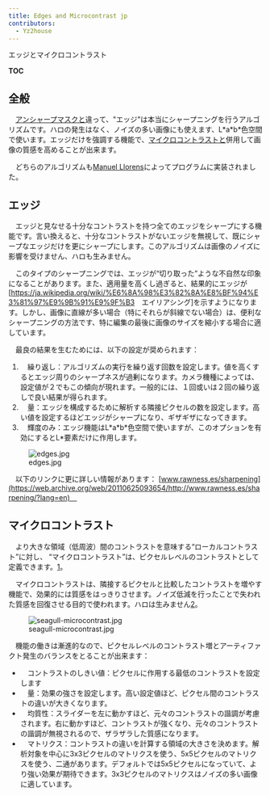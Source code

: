```yaml
---
title: Edges and Microcontrast jp
contributors:
  - Yz2house
---
```


<div class="pagetitle">

エッジとマイクロコントラスト

</div>

__TOC__

## 全般

　[アンシャープマスクと](Sharpening/jp#Unsharp_Mask.md)違って、"エッジ"は本当にシャープニングを行うアルゴリズムです。ハロの発生はなく、ノイズの多い画像にも使えます、L\*a\*b\*色空間で使います。エッジだけを強調する機能で、[マイクロコントラストと](Edges_and_Microcontrast/jp#Microcontrast.md)併用して画像の質感を高めることが出来ます。

　どちらのアルゴリズムも[Manuel
Llorens](https://github.com/ManuelLlorens)によってプログラムに実装されました。

## エッジ

　エッジと見なせる十分なコントラストを持つ全てのエッジをシャープにする機能です。言い換えると、十分なコントラストがないエッジを無視して、既にシャープなエッジだけを更にシャープにします。このアルゴリズムは画像のノイズに影響を受けません、ハロも生みません。

　このタイプのシャープニングでは、エッジが“切り取った”ような不自然な印象になることがあります。また、適用量を高くし過ぎると、結果的にエッジが\[<https://ja.wikipedia.org/wiki/%E6%8A%98%E3%82%8A%E8%BF%94%E3%81%97%E9%9B%91%E9%9F%B3>　エイリアシング\]を示すようになります。しかし、画像に直線が多い場合（特にそれらが斜線でない場合）は、便利なシャープニングの方法です、特に編集の最後に画像のサイズを縮小する場合に適しています。

　最良の結果を生むためには、以下の設定が奨められます：

1.  　繰り返し：アルゴリズムの実行を繰り返す回数を設定します。値を高くするとエッジ周りのシャープネスが過剰になります。カメラ機種によっては、設定値が２でもこの傾向が現れます。一般的には、１回或いは２回の繰り返しで良い結果が得られます。
2.  　量：エッジを構成するために解析する隣接ピクセルの数を設定します。高い値を設定するほどエッジがシャープになり、ギザギザになってきます。
3.  　輝度のみ：エッジ機能はL\*a\*b\*色空間で使いますが、このオプションを有効にするとL\*要素だけに作用します。

<figure>
<img src="/images/edges.jpg" title="edges.jpg" />
<figcaption>edges.jpg</figcaption>
</figure>

　以下のリンクに更に詳しい情報があります：
[www.rawness.es/sharpening](https://web.archive.org/web/20110625093654/http://www.rawness.es/sharpening/?lang=en)　

## マイクロコントラスト

　より大きな領域（低周波）間のコントラストを意味する“ローカルコントラスト”に対し、
“マイクロコントラスト”は、ピクセルレベルのコントラストとして定義できます。[1](https://web.archive.org/web/20110625093654/http://www.rawness.es/sharpening/?lang=en#comment-306)。

　マイクロコントラストは、隣接するピクセルと比較したコントラストを増やす機能で、効果的には質感をはっきりさせます。ノイズ低減を行ったことで失われた質感を回復させる目的で使われます。ハロは生みません[2](https://web.archive.org/web/20100324142513/http://www.rawness.es/contraste-local-y-microcontraste/?lang=en)。

<figure>
<img src="/images/seagull-microcontrast.jpg"
title="seagull-microcontrast.jpg" />
<figcaption>seagull-microcontrast.jpg</figcaption>
</figure>

　機能の働きは漸進的なので、ピクセルレベルのコントラスト増とアーティファクト発生のバランスをとることが出来ます：

- 　コントラストのしきい値：ピクセルに作用する最低のコントラストを設定します
- 　量：効果の強さを設定します。高い設定値ほど、ピクセル間のコントラストの違いが大きくなります。
- 　均質性：スライダーを左に動かすほど、元々のコントラストの諧調が考慮されます。右に動かすほど、コントラストが強くなり、元々のコントラストの諧調が無視されるので、ザラザラした質感になります。
- 　マトリクス：コントラストの違いを計算する領域の大きさを決めます。解析対象を中心に3x3ピクセルのマトリクスを使う、5x5ピクセルのマトリクスを使う、二通があります。デフォルトでは5x5ピクセルになっていて、より強い効果が期待できます。3x3ピクセルのマトリクスはノイズの多い画像に適しています。
